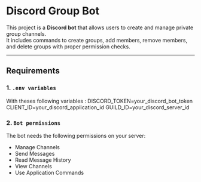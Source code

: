 # Discord Group Bot

This project is a **Discord bot** that allows users to create and manage private group channels.  
It includes commands to create groups, add members, remove members, and delete groups with proper permission checks.

---

## Requirements

### 1. `.env variables`
With theses following variables :
DISCORD_TOKEN=your_discord_bot_token
CLIENT_ID=your_discord_application_id
GUILD_ID=your_discord_server_id

### 2. `Bot permissions`

The bot needs the following permissions on your server:
- Manage Channels
- Send Messages
- Read Message History
- View Channels
- Use Application Commands
